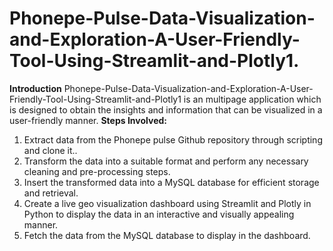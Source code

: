 # Phonepe-Pulse-Data-Visualization-and-Exploration-A-User-Friendly-Tool-Using-Streamlit-and-Plotly1. 
**Introduction**
    Phonepe-Pulse-Data-Visualization-and-Exploration-A-User-Friendly-Tool-Using-Streamlit-and-Plotly1 is an multipage application which is designed to obtain the insights and information that can be visualized in a user-friendly manner.
**Steps Involved:**
1. Extract data from the Phonepe pulse Github repository through scripting and
clone it..
2. Transform the data into a suitable format and perform any necessary cleaning
and pre-processing steps.
3. Insert the transformed data into a MySQL database for efficient storage and
retrieval.
4. Create a live geo visualization dashboard using Streamlit and Plotly in Python
to display the data in an interactive and visually appealing manner.
5. Fetch the data from the MySQL database to display in the dashboard.
    

